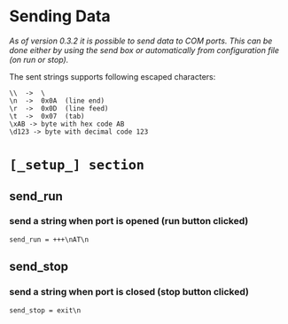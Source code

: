# Sending Data #

_As of version 0.3.2 it is possible to send data to COM ports. This can be done either by using the send box or automatically from configuration file (on run or stop)._

The sent strings supports following escaped characters:

```
\\  ->  \
\n  ->  0x0A  (line end)
\r  ->  0x0D  (line feed)
\t  ->  0x07  (tab) 
\xAB -> byte with hex code AB
\d123 -> byte with decimal code 123
```


# `[_setup_] section ` #


## send\_run ##

### send a string when port is opened (run button clicked) ###

```
send_run = +++\nAT\n
```

## send\_stop ##

### send a string when port is closed (stop button clicked) ###

```
send_stop = exit\n
```